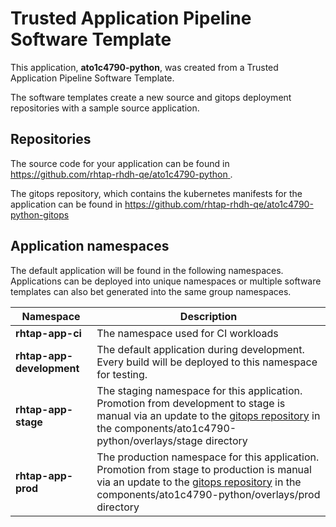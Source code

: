 # Trusted Application Pipeline Software Template

This application, **ato1c4790-python**, was created from a Trusted Application Pipeline Software Template.

The software templates create a new source and gitops deployment repositories with a sample source application. 

## Repositories

The source code for your application can be found in [https://github.com/rhtap-rhdh-qe/ato1c4790-python ](https://github.com/rhtap-rhdh-qe/ato1c4790-python ).
 
The gitops repository, which contains the kubernetes manifests for the application can be found in 
[https://github.com/rhtap-rhdh-qe/ato1c4790-python-gitops ](https://github.com/rhtap-rhdh-qe/ato1c4790-python-gitops ) 

## Application namespaces 

The default application will be found in the following namespaces. Applications can be deployed into unique namespaces or multiple software templates can also bet generated into the same group namespaces.  

|  Namespace   |  Description   |  
| -------- | -------- |
| **rhtap-app-ci** | The namespace used for CI workloads |
| **rhtap-app-development** | The default application during development. Every build will be deployed to this namespace for testing. |
| **rhtap-app-stage** | The staging namespace for this application. Promotion from development to stage is manual via an update to the [gitops repository](https://github.com/rhtap-rhdh-qe/ato1c4790-python-gitops ) in the components/ato1c4790-python/overlays/stage directory |
| **rhtap-app-prod** | The production namespace for this application. Promotion from stage to production is manual via an update to the [gitops repository](https://github.com/rhtap-rhdh-qe/ato1c4790-python-gitops ) in the components/ato1c4790-python/overlays/prod directory |